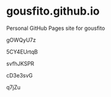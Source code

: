 # gousfito.github.io
Personal GitHub Pages site for gousfito
































gOWQyU7z
















5CY4EUrtqB








svfhJKSPR




cD3e3svG

q7jZu

